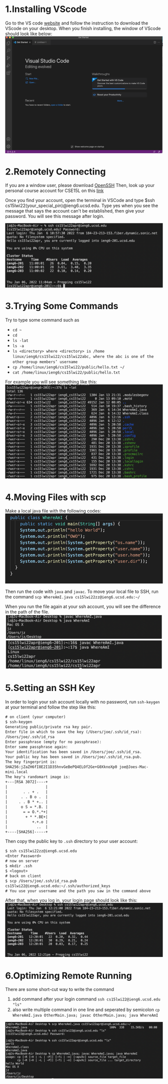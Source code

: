 
# 1.Installing VScode

Go to the VS code [website]( https://code.visualstudio.com/) and follow the instruction to download the VScode on your desktop. When you finish installing, the window of VScode should look like below: 
![Image](VS.png)

# 2.Remotely Connecting 
If you are a window user, please download [OpenSSH](https://docs.microsoft.com/en-us/windows-server/administration/openssh/openssh_install_firstuse)
Then, look up your personal course account for CSE15L on this [link](https://sdacs.ucsd.edu/~icc/index.php)

Once you find your account, open the terminal in VSCode and type $ssh cs15lwi22(your_special_pin)@ieng6.ucsd.edu. 
Type yes when you see the message that says the account can't be established, then give your password. You will see this message after login. 

![Image](Login.png)

# 3.Trying Some Commands
Try to type some command such as 
* `cd ~`
* `cd`
* `ls -lat`
* `ls -a`
* `ls <directory> where <directory> is /home linux/ieng6/cs15lwi22/cs15lwi22abc, where the abc is one of the other group members’ username`
* `cp /home/linux/ieng6/cs15lwi22/public/hello.txt ~/`
* `cat /home/linux/ieng6/cs15lwi22/public/hello.txt`

For example you will see something like this: 
![Image](Command.png)

# 4.Moving Files with scp
Make a local java file with the following codes: ![Image](Java.png)

Then run the code with `java` and `javac`. 
To move your local file to SSH, run the command `scp WhereAmI.java cs15lwi22zz@ieng6.ucsd.edu:~/`

When you run the file again at your ssh account, you will see the difference in the path of the file. 
![Image](Dif.png)
# 5.Setting an SSH Key
In order to login your ssh account locally with no password, run `ssh-keygen` at your terminal and follow the step like this: 
```
# on client (your computer)
$ ssh-keygen
Generating public/private rsa key pair.
Enter file in which to save the key (/Users/joe/.ssh/id_rsa): /Users/joe/.ssh/id_rsa
Enter passphrase (empty for no passphrase): 
Enter same passphrase again: 
Your identification has been saved in /Users/joe/.ssh/id_rsa.
Your public key has been saved in /Users/joe/.ssh/id_rsa.pub.
The key fingerprint is:
SHA256:jZaZH6fI8E2I1D35hnvGeBePQ4ELOf2Ge+G0XknoXp0 joe@Joes-Mac-mini.local
The key's randomart image is:
+---[RSA 3072]----+
|                 |
|       . . + .   |
|      . . B o .  |
|     . . B * +.. |
|      o S = *.B. |
|       = = O.*.*+|
|        + * *.BE+|
|           +.+.o |
|             ..  |
+----[SHA256]-----+
```
Then copy the public key to `.ssh` directory to your user account: 
```
$ ssh cs15lwi22zz@ieng6.ucsd.edu
<Enter Password>
# now on server
$ mkdir .ssh
$ <logout>
# back on client
$ scp /Users/joe/.ssh/id_rsa.pub cs15lwi22@ieng6.ucsd.edu:~/.ssh/authorized_keys
# You use your username and the path you saw in the command above
```

After that, when you log in, your login page should look like this: 
![Image](NOPW.png)
# 6.Optimizing Remote Running
There are some short-cut way to write the command 
1. add command after your login command 
    `ssh cs15lwi22@ieng6.ucsd.edu "ls"`
2. also write multiple command in one line and seperated by semicolon 
    `cp WhereAmI.java OtherMain.java; javac OtherMain.java; java WhereAmI`
    
![Image](short.png)
